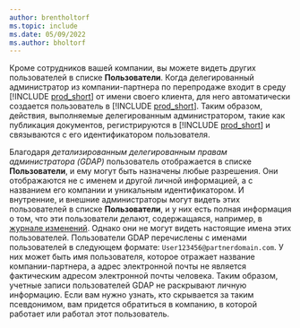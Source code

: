 ```yaml
---
author: brentholtorf
ms.topic: include
ms.date: 05/09/2022
ms.author: bholtorf
---
```

Кроме сотрудников вашей компании, вы можете видеть других пользователей в списке **Пользователи**. Когда делегированный администратор из компании-партнера по перепродаже входит в среду [!INCLUDE [prod_short](prod_short.md)] от имени своего клиента, для него автоматически создается пользователь в [!INCLUDE [prod_short](prod_short.md)]. Таким образом, действия, выполняемые делегированным администратором, такие как публикация документов, регистрируются в [!INCLUDE [prod_short](prod_short.md)] и связываются с его идентификатором пользователя.  

Благодаря *детализированным делегированным правам администратора (GDAP)* пользователь отображается в списке **Пользователи**, и ему могут быть назначены любые разрешения. Они отображаются не с именем и другой личной информацией, а с названием его компании и уникальным идентификатором. И внутренние, и внешние администраторы могут видеть этих пользователей в списке **Пользователи**, и у них есть полная информация о том, что эти пользователи делают, содержащаяся, например, в [журнале изменений](../across-log-changes.md). Однако они не могут видеть настоящие имена этих пользователей. Пользователи GDAP перечислены с именами пользователей в следующем формате: `User123456@partnerdomain.com`. У них может быть имя пользователя, которое отражает название компании-партнера, а адрес электронной почты не является фактическим адресом электронной почты человека. Таким образом, учетные записи пользователей GDAP не раскрывают личную информацию. Если вам нужно узнать, кто скрывается за таким псевдонимом, вам придется обратиться в компанию, в которой работает или работал этот пользователь.  
